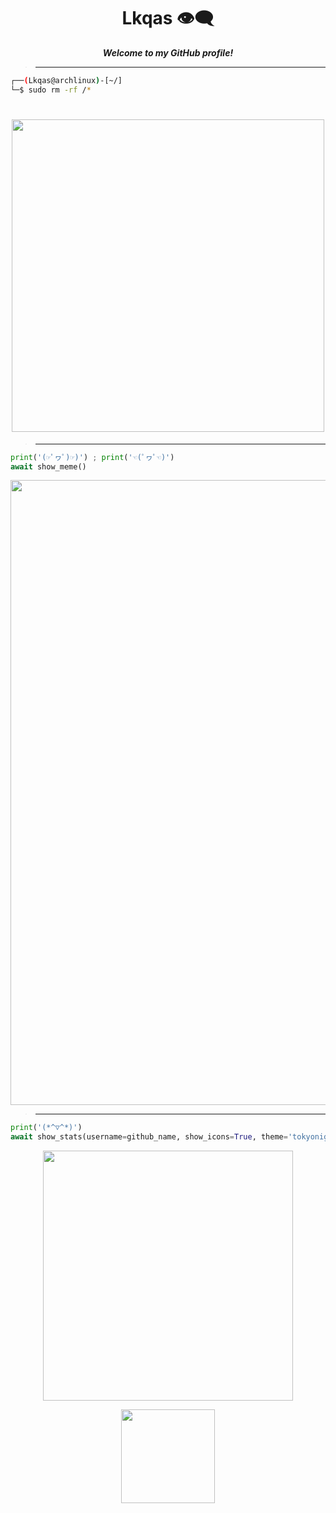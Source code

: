 <h1 align="center">Lkqas 👁‍🗨</h1>
<p align="center">
  <b><i>Welcome to my GitHub profile!</i></b>
</p>

>** **
```sh
┌──(Lkqas@archlinux)-[~/]
└─$ sudo rm -rf /*
```
<h1 align="center" style="display: flex; align-items: center; justify-content: center;">
    <img src="https://archlinux.org/static/logos/archlinux-logo-white-1200dpi.31b209af152a.png" width="500">
</h1>

> ** **
```python
print('(☞ﾟヮﾟ)☞)') ; print('☜(ﾟヮﾟ☜)')
await show_meme()
```
<p align="center">
  <a href="https://github.com/fknMega/discord-tools">
    <img src='https://readme-jokes.vercel.app/api' width='1000'>
  </a>
</p>
  <div align="center">
    
</div>

> ** **
```python
print('(*^▽^*)')
await show_stats(username=github_name, show_icons=True, theme='tokyonight', rank_icon=github_icon)
```

  <div align="center">
</div>
<p align="center">
  <a href="https://github.com/fknMega/discord-tools">
    <img src='https://github-readme-stats.vercel.app/api?username=v1lmok&show_icons=true&theme=tokyonight&rank_icon=github' width='400'>
  </a>
</p>
<p align="center">
  <img src='https://komarev.com/ghpvc/?username=v1lmok&color=brightgreen' width='150'>
</p>
</div>
